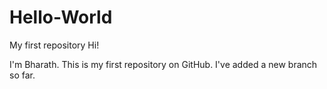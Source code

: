 # Hello-World
My first repository
Hi!

I'm Bharath. This is my first repository on GitHub.
I've added a new branch so far.
